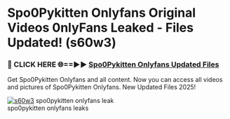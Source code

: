 # Spo0Pykitten Onlyfans Original Videos 0nlyFans Leaked - Files Updated! (s60w3)

<h3>🔴 CLICK HERE 🌐==►► <a href="https://tinyurl.com/2jnfzry5" rel="nofollow">Spo0Pykitten Onlyfans Updated Files</a></h3>

Get Spo0Pykitten Onlyfans and all content. Now you can access all videos and pictures of Spo0Pykitten Onlyfans. New Updated Files 2025!

[![s60w3](https://i.imgur.com/GyGTBgg.gif)](https://tinyurl.com/2jnfzry5)
spo0pykitten onlyfans leak<br>
spo0pykitten onlyfans leaks
